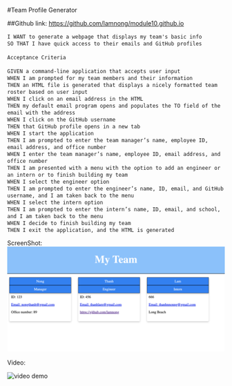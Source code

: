 #Team Profile Generator 

##Github link: https://github.com/lamnong/module10.github.io

```AS A manager
I WANT to generate a webpage that displays my team's basic info
SO THAT I have quick access to their emails and GitHub profiles

Acceptance Criteria

GIVEN a command-line application that accepts user input
WHEN I am prompted for my team members and their information
THEN an HTML file is generated that displays a nicely formatted team roster based on user input
WHEN I click on an email address in the HTML
THEN my default email program opens and populates the TO field of the email with the address
WHEN I click on the GitHub username
THEN that GitHub profile opens in a new tab
WHEN I start the application
THEN I am prompted to enter the team manager’s name, employee ID, email address, and office number
WHEN I enter the team manager’s name, employee ID, email address, and office number
THEN I am presented with a menu with the option to add an engineer or an intern or to finish building my team
WHEN I select the engineer option
THEN I am prompted to enter the engineer’s name, ID, email, and GitHub username, and I am taken back to the menu
WHEN I select the intern option
THEN I am prompted to enter the intern’s name, ID, email, and school, and I am taken back to the menu
WHEN I decide to finish building my team
THEN I exit the application, and the HTML is generated
```


ScreenShot:
![html screenshot](image/Screen%20Shot%202022-06-19%20at%203.09.15%20PM.png)

Video: 


![video demo](https://www.youtube.com/watch?v=5EuI3ONSfLs "Team Profile Generator")

